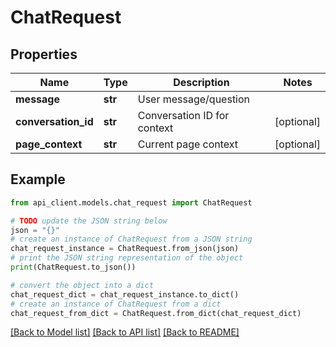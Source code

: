 # ChatRequest


## Properties

Name | Type | Description | Notes
------------ | ------------- | ------------- | -------------
**message** | **str** | User message/question | 
**conversation_id** | **str** | Conversation ID for context | [optional] 
**page_context** | **str** | Current page context | [optional] 

## Example

```python
from api_client.models.chat_request import ChatRequest

# TODO update the JSON string below
json = "{}"
# create an instance of ChatRequest from a JSON string
chat_request_instance = ChatRequest.from_json(json)
# print the JSON string representation of the object
print(ChatRequest.to_json())

# convert the object into a dict
chat_request_dict = chat_request_instance.to_dict()
# create an instance of ChatRequest from a dict
chat_request_from_dict = ChatRequest.from_dict(chat_request_dict)
```
[[Back to Model list]](../README.md#documentation-for-models) [[Back to API list]](../README.md#documentation-for-api-endpoints) [[Back to README]](../README.md)



